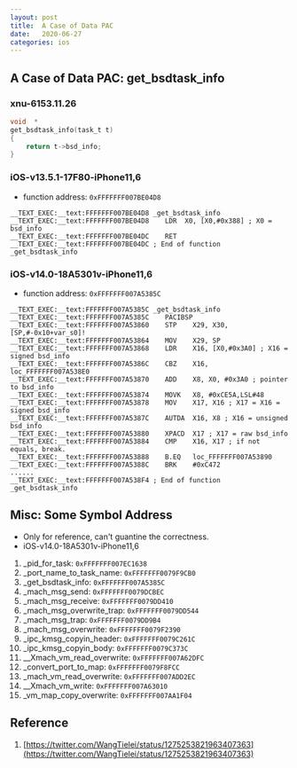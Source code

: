 ```yaml
---
layout: post
title:  A Case of Data PAC
date:   2020-06-27
categories: ios
---
```


## A Case of Data PAC: get_bsdtask_info

### xnu-6153.11.26
```c
void  *
get_bsdtask_info(task_t t)
{
	return t->bsd_info;
}
```

### iOS-v13.5.1-17F80-iPhone11,6
* function address: `0xFFFFFFF007BE04D8`
```assembly
__TEXT_EXEC:__text:FFFFFFF007BE04D8 _get_bsdtask_info
__TEXT_EXEC:__text:FFFFFFF007BE04D8    LDR  X0, [X0,#0x388] ; X0 = bsd_info
__TEXT_EXEC:__text:FFFFFFF007BE04DC    RET
__TEXT_EXEC:__text:FFFFFFF007BE04DC ; End of function _get_bsdtask_info
```

### iOS-v14.0-18A5301v-iPhone11,6
* function address: `0xFFFFFFF007A5385C`
```assembly
__TEXT_EXEC:__text:FFFFFFF007A5385C _get_bsdtask_info
__TEXT_EXEC:__text:FFFFFFF007A5385C    PACIBSP
__TEXT_EXEC:__text:FFFFFFF007A53860    STP    X29, X30, [SP,#-0x10+var_s0]!
__TEXT_EXEC:__text:FFFFFFF007A53864    MOV    X29, SP
__TEXT_EXEC:__text:FFFFFFF007A53868    LDR    X16, [X0,#0x3A0] ; X16 = signed bsd_info
__TEXT_EXEC:__text:FFFFFFF007A5386C    CBZ    X16, loc_FFFFFFF007A538E0
__TEXT_EXEC:__text:FFFFFFF007A53870    ADD    X8, X0, #0x3A0 ; pointer to bsd_info
__TEXT_EXEC:__text:FFFFFFF007A53874    MOVK   X8, #0xCE5A,LSL#48
__TEXT_EXEC:__text:FFFFFFF007A53878    MOV    X17, X16 ; X17 = X16 = signed bsd_info
__TEXT_EXEC:__text:FFFFFFF007A5387C    AUTDA  X16, X8 ; X16 = unsigned bsd_info
__TEXT_EXEC:__text:FFFFFFF007A53880    XPACD  X17 ; X17 = raw bsd_info
__TEXT_EXEC:__text:FFFFFFF007A53884    CMP    X16, X17 ; if not equals, break.
__TEXT_EXEC:__text:FFFFFFF007A53888    B.EQ   loc_FFFFFFF007A53890
__TEXT_EXEC:__text:FFFFFFF007A5388C    BRK    #0xC472
......
__TEXT_EXEC:__text:FFFFFFF007A538F4 ; End of function _get_bsdtask_info
```

## Misc: Some Symbol Address
* Only for reference, can't guantine the correctness.
* iOS-v14.0-18A5301v-iPhone11,6

01. _pid_for_task: `0xFFFFFFF007EC1638`
02. _port_name_to_task_name: `0xFFFFFFF0079F9CB0`
03. _get_bsdtask_info: `0xFFFFFFF007A5385C`
04. _mach_msg_send: `0xFFFFFFF0079DCBEC`
05. _mach_msg_receive: `0xFFFFFFF0079DD410`
06. _mach_msg_overwrite_trap: `0xFFFFFFF0079DD544`
07. _mach_msg_trap: `0xFFFFFFF0079DD9B4`
08. _mach_msg_overwrite: `0xFFFFFFF0079F2390`
09. _ipc_kmsg_copyin_header: `0xFFFFFFF0079C261C`
10. _ipc_kmsg_copyin_body: `0xFFFFFFF0079C373C`
11. __Xmach_vm_read_overwrite: `0xFFFFFFF007A62DFC`
12. _convert_port_to_map: `0xFFFFFFF0079F8FCC`
13. _mach_vm_read_overwrite: `0xFFFFFFF007ADD2EC`
14. __Xmach_vm_write: `0xFFFFFFF007A63010`
15. _vm_map_copy_overwrite: `0xFFFFFFF007AA1F04`

## Reference
1. [https://twitter.com/WangTielei/status/1275253821963407363](https://twitter.com/WangTielei/status/1275253821963407363)
